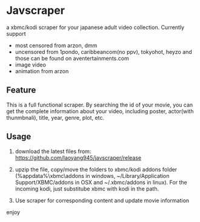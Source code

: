 Javscraper
==========
a xbmc/kodi scraper for your japanese adult video collection.
Currently support
- most censored from arzon, dmm
- uncensored from 1pondo, caribbeancom(no ppv), tokyohot, heyzo and those can be found on aventertainments.com
- image video
- animation from arzon

## Feature
This is a full functional scraper. By searching the id of your movie, you can get the complete information about your video, including poster, actor(with thunmbnali), title, year, genre, plot, etc.

## Usage
1. download the latest files from: https://github.com/laoyang945/javscraper/release

1. upzip the file, copy/move the folders to xbmc/kodi addons folder (%appdata%\xbmc\addons in windows, ~/Library/Application Support/XBMC/addons in OSX and ~/.xbmc/addons in linux). For the incoming kodi, just substitube xbmc with kodi in the path.

1. Use scraper for corresponding content and update movie information

enjoy
